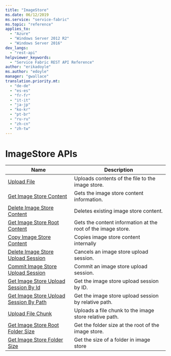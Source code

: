 ```yaml
---
title: "ImageStore"
ms.date: 06/12/2019
ms.service: "service-fabric"
ms.topic: "reference"
applies_to: 
  - "Azure"
  - "Windows Server 2012 R2"
  - "Windows Server 2016"
dev_langs: 
  - "rest-api"
helpviewer_keywords: 
  - "Service Fabric REST API Reference"
author: "erikadoyle"
ms.author: "edoyle"
manager: "gwallace"
translation.priority.mt: 
  - "de-de"
  - "es-es"
  - "fr-fr"
  - "it-it"
  - "ja-jp"
  - "ko-kr"
  - "pt-br"
  - "ru-ru"
  - "zh-cn"
  - "zh-tw"
---
```

# ImageStore APIs

| Name | Description |
| --- | --- |
| [Upload File](sfclient-v65-api-uploadfile.md) | Uploads contents of the file to the image store.<br/> |
| [Get Image Store Content](sfclient-v65-api-getimagestorecontent.md) | Gets the image store content information.<br/> |
| [Delete Image Store Content](sfclient-v65-api-deleteimagestorecontent.md) | Deletes existing image store content.<br/> |
| [Get Image Store Root Content](sfclient-v65-api-getimagestorerootcontent.md) | Gets the content information at the root of the image store.<br/> |
| [Copy Image Store Content](sfclient-v65-api-copyimagestorecontent.md) | Copies image store content internally<br/> |
| [Delete Image Store Upload Session](sfclient-v65-api-deleteimagestoreuploadsession.md) | Cancels an image store upload session.<br/> |
| [Commit Image Store Upload Session](sfclient-v65-api-commitimagestoreuploadsession.md) | Commit an image store upload session.<br/> |
| [Get Image Store Upload Session By Id](sfclient-v65-api-getimagestoreuploadsessionbyid.md) | Get the image store upload session by ID.<br/> |
| [Get Image Store Upload Session By Path](sfclient-v65-api-getimagestoreuploadsessionbypath.md) | Get the image store upload session by relative path.<br/> |
| [Upload File Chunk](sfclient-v65-api-uploadfilechunk.md) | Uploads a file chunk to the image store relative path.<br/> |
| [Get Image Store Root Folder Size](sfclient-v65-api-getimagestorerootfoldersize.md) | Get the folder size at the root of the image store.<br/> |
| [Get Image Store Folder Size](sfclient-v65-api-getimagestorefoldersize.md) | Get the size of a folder in image store<br/> |

